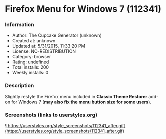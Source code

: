 # Firefox Menu for Windows 7 (112341)

### Information
- Author: The Cupcake Generator (unknown)
- Created at: unknown
- Updated at: 5/31/2015, 11:33:20 PM
- License: NO-REDISTRIBUTION
- Category: browser
- Rating: undefined
- Total installs: 200
- Weekly installs: 0


### Description
Slightly restyle the Firefox menu included in <b>Classic Theme Restorer</b> add-on for Windows 7 (<b>may also fix the menu button size for some users</b>).


### Screenshots (links to userstyles.org)
![https://userstyles.org/style_screenshots/112341_after.gif](https://userstyles.org/style_screenshots/112341_after.gif)


